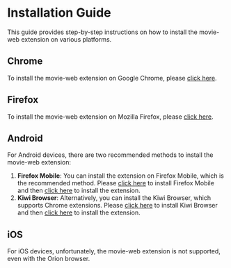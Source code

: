 # Installation Guide

This guide provides step-by-step instructions on how to install the movie-web extension on various platforms.

## Chrome

To install the movie-web extension on Google Chrome, please [click here](https://chromewebstore.google.com/detail/movie-web-extension/hoffoikpiofojilgpofjhnkkamfnnhmm).

## Firefox

To install the movie-web extension on Mozilla Firefox, please [click here](https://addons.mozilla.org/en-US/firefox/addon/movie-web-extension).

## Android

For Android devices, there are two recommended methods to install the movie-web extension:

1. **Firefox Mobile**: You can install the extension on Firefox Mobile, which is the recommended method. Please [click here](https://play.google.com/store/apps/details?id=org.mozilla.firefox&hl=en_GB) to install Firefox Mobile and then [click here](https://addons.mozilla.org/en-US/firefox/addon/movie-web-extension) to install the extension.
2. **Kiwi Browser**: Alternatively, you can install the Kiwi Browser, which supports Chrome extensions. Please [click here](https://play.google.com/store/apps/details?id=com.kiwibrowser.browser) to install Kiwi Browser and then [click here](https://chromewebstore.google.com/detail/movie-web-extension/hoffoikpiofojilgpofjhnkkamfnnhmm) to install the extension.

## iOS

For iOS devices, unfortunately, the movie-web extension is not supported, even with the Orion browser.
